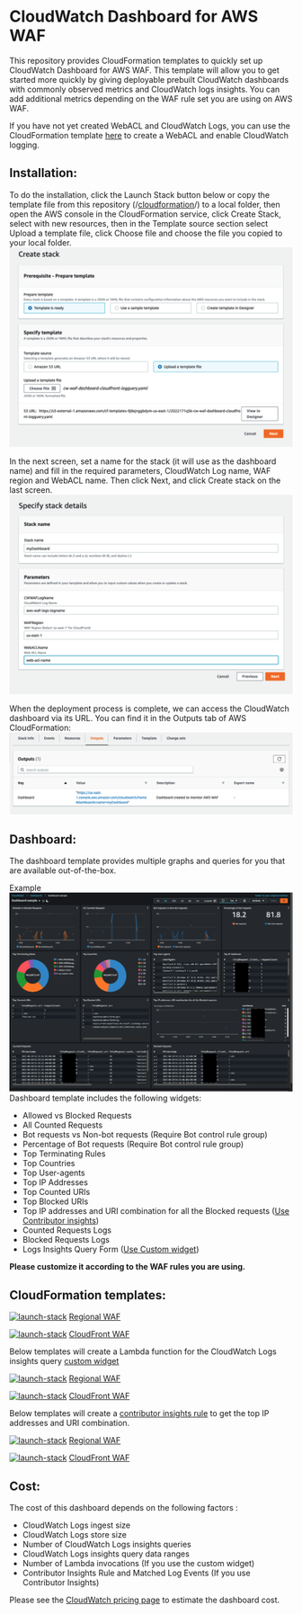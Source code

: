 # CloudWatch Dashboard for AWS WAF
This repository provides CloudFormation templates to quickly set up CloudWatch Dashboard for AWS WAF. This template will allow you to get started more quickly by giving deployable prebuilt CloudWatch dashboards with commonly observed metrics and CloudWatch logs insights. You can add additional metrics depending on the WAF rule set you are using on AWS WAF.

If you have not yet created WebACL and CloudWatch Logs, you can use the CloudFormation template [here](https://github.com/ytkoka/cfn-example-aws-waf) to create a WebACL and enable CloudWatch logging.
 
## Installation:
To do the installation, click the Launch Stack button below or copy the template file from this repository (/[cloudformation](/cloudformation/)/) to a local folder, then open the AWS console in the CloudFormation service, click Create Stack, select with new resources, then in the Template source section select Upload a template file, click Choose file and choose the file you copied to your local folder.
![Create Stack Image](/images/create-stack.png)

In the next screen, set a name for the stack (it will use as the dashboard name) and fill in the required parameters, CloudWatch Log name, WAF region and WebACL name. Then click Next, and click Create stack on the last screen.
![Parameter Image](/images/parameters.png)
 
 When the deployment process is complete, we can access the CloudWatch dashboard via its URL. You can find it in the Outputs tab of AWS CloudFormation:
 ![Output Image](/images/output.png)

 ## Dashboard:
The dashboard template provides multiple graphs and queries for you that are available out-of-the-box.

Example
![Dashboard Image2](/images/cwd2.png)
Dashboard template includes the following widgets:
* Allowed vs Blocked Requests
* All Counted Requests
* Bot requests vs Non-bot requests (Require Bot control rule group)
* Percentage of Bot requests (Require Bot control rule group)
* Top Terminating Rules
* Top Countries
* Top User-agents
* Top IP Addresses
* Top Counted URIs
* Top Blocked URIs
* Top IP addresses and URI combination for all the Blocked requests ([Use Contributor insights](https://docs.aws.amazon.com/AmazonCloudWatch/latest/monitoring/ContributorInsights.html))
* Counted Requests Logs
* Blocked Requests Logs
* Logs Insights Query Form ([Use Custom widget](https://docs.aws.amazon.com/AmazonCloudWatch/latest/monitoring/add_custom_widget_dashboard_about.html))

**Please customize it according to the WAF rules you are using.**

## CloudFormation templates:

[![launch-stack](https://s3.amazonaws.com/cloudformation-examples/cloudformation-launch-stack.png)][1]
[Regional WAF](/cloudformation/cw-waf-dashboard-regional.yaml) 

[1]: https://console.aws.amazon.com/cloudformation/home#/stacks/new?stackName=WAF-Dashboard&templateURL=https://s3.amazonaws.com/ytkoka-resources/CloudWatch-Dashboard-for-AWS-WAF/cw-waf-dashboard-regional.yaml

[![launch-stack](https://s3.amazonaws.com/cloudformation-examples/cloudformation-launch-stack.png)][2]
[CloudFront WAF](/cloudformation/cw-waf-dashboard-cloudfront.yaml) 

[2]: https://console.aws.amazon.com/cloudformation/home#/stacks/new?stackName=WAF-Dashboard&templateURL=https://s3.amazonaws.com/ytkoka-resources/CloudWatch-Dashboard-for-AWS-WAF/cw-waf-dashboard-cloudfront.yaml

Below templates will create a Lambda function for the CloudWatch Logs insights query [custom widget](https://docs.aws.amazon.com/AmazonCloudWatch/latest/monitoring/add_custom_widget_dashboard.html)

[![launch-stack](https://s3.amazonaws.com/cloudformation-examples/cloudformation-launch-stack.png)][3]
[Regional WAF](/cloudformation/cw-waf-dashboard-regional-logquery.yaml) 

[3]: https://console.aws.amazon.com/cloudformation/home#/stacks/new?stackName=WAF-Dashboard&templateURL=https://s3.amazonaws.com/ytkoka-resources/CloudWatch-Dashboard-for-AWS-WAF/cw-waf-dashboard-regional-logquery.yaml

[![launch-stack](https://s3.amazonaws.com/cloudformation-examples/cloudformation-launch-stack.png)][4]
[CloudFront WAF](/cloudformation/cw-waf-dashboard-cloudfront-logguery.yaml) 

[4]: https://console.aws.amazon.com/cloudformation/home#/stacks/new?stackName=WAF-Dashboard&templateURL=https://s3.amazonaws.com/ytkoka-resources/CloudWatch-Dashboard-for-AWS-WAF/cw-waf-dashboard-cloudfront-logguery.yaml

Below templates will create a [contributor insights rule](https://docs.aws.amazon.com/AmazonCloudWatch/latest/monitoring/ContributorInsights.html) to get the top IP addresses and URI combination.

[![launch-stack](https://s3.amazonaws.com/cloudformation-examples/cloudformation-launch-stack.png)][5]
[Regional WAF](/cloudformation/cw-waf-dashboard-regional-contributor-insights.yaml) 

[5]: https://console.aws.amazon.com/cloudformation/home#/stacks/new?stackName=WAF-Dashboard&templateURL=https://s3.amazonaws.com/ytkoka-resources/CloudWatch-Dashboard-for-AWS-WAF/cw-waf-dashboard-regional-contributor-insights.yaml

[![launch-stack](https://s3.amazonaws.com/cloudformation-examples/cloudformation-launch-stack.png)][6]
[CloudFront WAF](/cloudformation/cw-waf-dashboard-cloudfront-contributor-insights.yaml) 

[6]: https://console.aws.amazon.com/cloudformation/home#/stacks/new?stackName=WAF-Dashboard&templateURL=https://s3.amazonaws.com/ytkoka-resources/CloudWatch-Dashboard-for-AWS-WAF/cw-waf-dashboard-cloudfront-contributor-insights.yaml

## Cost:
The cost of this dashboard depends on the following factors :
* CloudWatch Logs ingest size
* CloudWatch Logs store size
* Number of CloudWatch Logs insights queries
* CloudWatch Logs insights query data ranges
* Number of Lambda invocations (If you use the custom widget)
* Contributor Insights Rule and Matched Log Events (If you use Contributor Insights)

Please see the [CloudWatch pricing page](https://aws.amazon.com/cloudwatch/pricing/) to estimate the dashboard cost.
